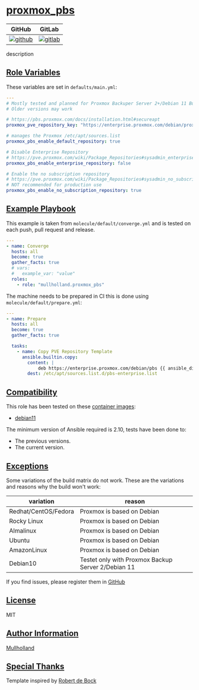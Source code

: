 # [proxmox_pbs](#proxmox_pbs)

|GitHub|GitLab|
|------|------|
|[![github](https://github.com/mullholland/ansible-role-proxmox_pbs/workflows/Ansible%20Molecule/badge.svg)](https://github.com/mullholland/ansible-role-proxmox_pbs/actions)|[![gitlab](https://gitlab.com/mullholland/ansible-role-proxmox_pbs/badges/main/pipeline.svg)](https://gitlab.com/mullholland/ansible-role-proxmox_pbs)|

description

## [Role Variables](#role-variables)

These variables are set in `defaults/main.yml`:
```yaml
---
# Mostly tested and planned for Proxmox Backuper Server 2+/Debian 11 Bullseye
# Older versions may work

# https://pbs.proxmox.com/docs/installation.html#secureapt
proxmox_pve_repository_key: "https://enterprise.proxmox.com/debian/proxmox-release-bullseye.gpg"

# manages the Proxmox /etc/apt/sources.list
proxmox_pbs_enable_default_repository: true

# Disable Enterprise Repository
# https://pve.proxmox.com/wiki/Package_Repositories#sysadmin_enterprise_repo
proxmox_pbs_enable_enterprise_repository: false

# Enable the no subscription repository
# https://pve.proxmox.com/wiki/Package_Repositories#sysadmin_no_subscription_repo
# NOT recommended for production use
proxmox_pbs_enable_no_subscription_repository: true
```


## [Example Playbook](#example-playbook)

This example is taken from `molecule/default/converge.yml` and is tested on each push, pull request and release.
```yaml
---
- name: Converge
  hosts: all
  become: true
  gather_facts: true
  # vars:
  #   example_var: "value"
  roles:
    - role: "mullholland.proxmox_pbs"
```

The machine needs to be prepared in CI this is done using `molecule/default/prepare.yml`:
```yaml
---
- name: Prepare
  hosts: all
  become: true
  gather_facts: true

  tasks:
    - name: Copy PVE Repository Template
      ansible.builtin.copy:
        content: |
            deb https://enterprise.proxmox.com/debian/pbs {{ ansible_distribution_release }} pbs-enterprise
        dest: /etc/apt/sources.list.d/pbs-enterprise.list
```





## [Compatibility](#compatibility)

This role has been tested on these [container images](https://hub.docker.com/u/mullholland):

-   [debian11](https://hub.docker.com/r/mullholland/docker-molecule-debian11)

The minimum version of Ansible required is 2.10, tests have been done to:

-   The previous versions.
-   The current version.



## [Exceptions](#exceptions)

Some variations of the build matrix do not work. These are the variations and reasons why the build won't work:

| variation                 | reason                 |
|---------------------------|------------------------|
| Redhat/CentOS/Fedora | Proxmox is based on Debian |
| Rocky Linux | Proxmox is based on Debian |
| Almalinux | Proxmox is based on Debian |
| Ubuntu | Proxmox is based on Debian |
| AmazonLinux | Proxmox is based on Debian |
| Debian10 | Testet only with Proxmox Backup Server 2/Debian 11 |


If you find issues, please register them in [GitHub](https://github.com/mullholland/ansible-role-proxmox_pbs/issues)

## [License](#license)

MIT


## [Author Information](#author-information)

[Mullholland](https://github.com/mullholland)

## [Special Thanks](#special-thanks)

Template inspired by [Robert de Bock](https://github.com/robertdebock)
